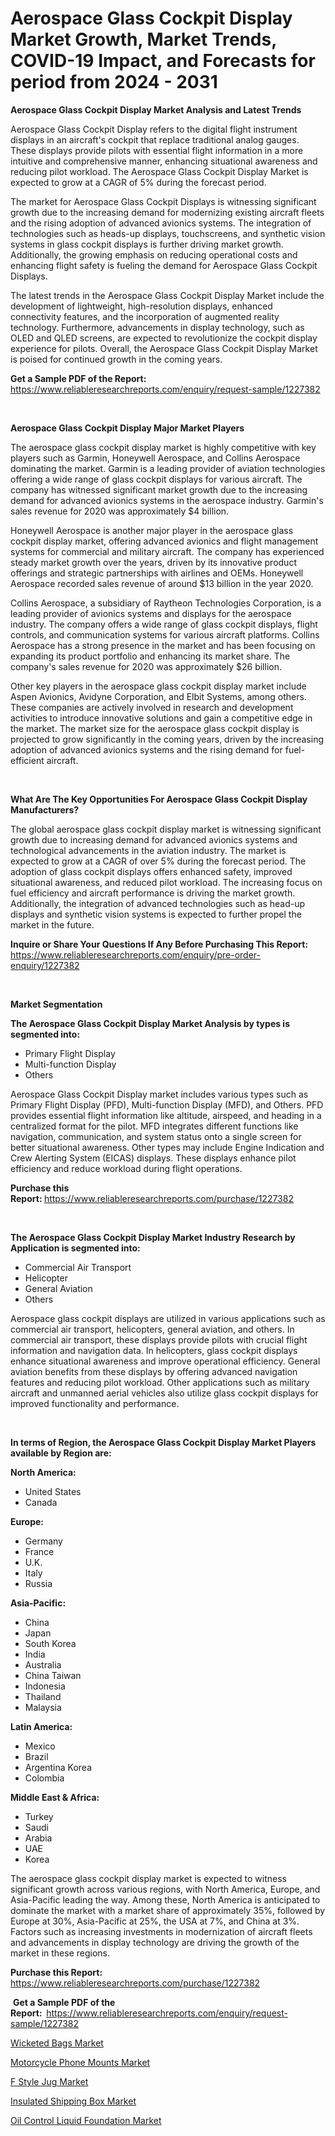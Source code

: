 <p><h1>Aerospace Glass Cockpit Display Market Growth, Market Trends, COVID-19 Impact, and Forecasts for period from 2024 - 2031</h1></p><p><strong>Aerospace Glass Cockpit Display Market Analysis and Latest Trends</strong></p>
<p><p>Aerospace Glass Cockpit Display refers to the digital flight instrument displays in an aircraft's cockpit that replace traditional analog gauges. These displays provide pilots with essential flight information in a more intuitive and comprehensive manner, enhancing situational awareness and reducing pilot workload. The Aerospace Glass Cockpit Display Market is expected to grow at a CAGR of 5% during the forecast period.</p><p>The market for Aerospace Glass Cockpit Displays is witnessing significant growth due to the increasing demand for modernizing existing aircraft fleets and the rising adoption of advanced avionics systems. The integration of technologies such as heads-up displays, touchscreens, and synthetic vision systems in glass cockpit displays is further driving market growth. Additionally, the growing emphasis on reducing operational costs and enhancing flight safety is fueling the demand for Aerospace Glass Cockpit Displays.</p><p>The latest trends in the Aerospace Glass Cockpit Display Market include the development of lightweight, high-resolution displays, enhanced connectivity features, and the incorporation of augmented reality technology. Furthermore, advancements in display technology, such as OLED and QLED screens, are expected to revolutionize the cockpit display experience for pilots. Overall, the Aerospace Glass Cockpit Display Market is poised for continued growth in the coming years.</p></p>
<p><strong>Get a Sample PDF of the Report:&nbsp;</strong> <a href="https://www.reliableresearchreports.com/enquiry/request-sample/1227382">https://www.reliableresearchreports.com/enquiry/request-sample/1227382</a></p>
<p>&nbsp;</p>
<p><strong>Aerospace Glass Cockpit Display Major Market Players</strong></p>
<p><p>The aerospace glass cockpit display market is highly competitive with key players such as Garmin, Honeywell Aerospace, and Collins Aerospace dominating the market. Garmin is a leading provider of aviation technologies offering a wide range of glass cockpit displays for various aircraft. The company has witnessed significant market growth due to the increasing demand for advanced avionics systems in the aerospace industry. Garmin's sales revenue for 2020 was approximately $4 billion.</p><p>Honeywell Aerospace is another major player in the aerospace glass cockpit display market, offering advanced avionics and flight management systems for commercial and military aircraft. The company has experienced steady market growth over the years, driven by its innovative product offerings and strategic partnerships with airlines and OEMs. Honeywell Aerospace recorded sales revenue of around $13 billion in the year 2020.</p><p>Collins Aerospace, a subsidiary of Raytheon Technologies Corporation, is a leading provider of avionics systems and displays for the aerospace industry. The company offers a wide range of glass cockpit displays, flight controls, and communication systems for various aircraft platforms. Collins Aerospace has a strong presence in the market and has been focusing on expanding its product portfolio and enhancing its market share. The company's sales revenue for 2020 was approximately $26 billion.</p><p>Other key players in the aerospace glass cockpit display market include Aspen Avionics, Avidyne Corporation, and Elbit Systems, among others. These companies are actively involved in research and development activities to introduce innovative solutions and gain a competitive edge in the market. The market size for the aerospace glass cockpit display is projected to grow significantly in the coming years, driven by the increasing adoption of advanced avionics systems and the rising demand for fuel-efficient aircraft.</p></p>
<p>&nbsp;</p>
<p><strong>What Are The Key Opportunities For Aerospace Glass Cockpit Display Manufacturers?</strong></p>
<p><p>The global aerospace glass cockpit display market is witnessing significant growth due to increasing demand for advanced avionics systems and technological advancements in the aviation industry. The market is expected to grow at a CAGR of over 5% during the forecast period. The adoption of glass cockpit displays offers enhanced safety, improved situational awareness, and reduced pilot workload. The increasing focus on fuel efficiency and aircraft performance is driving the market growth. Additionally, the integration of advanced technologies such as head-up displays and synthetic vision systems is expected to further propel the market in the future.</p></p>
<p><strong>Inquire or Share Your Questions If Any Before Purchasing This Report:</strong> <a href="https://www.reliableresearchreports.com/enquiry/pre-order-enquiry/1227382">https://www.reliableresearchreports.com/enquiry/pre-order-enquiry/1227382</a></p>
<p>&nbsp;</p>
<p><strong>Market Segmentation</strong></p>
<p><strong>The Aerospace Glass Cockpit Display Market Analysis by types is segmented into:</strong></p>
<p><ul><li>Primary Flight Display</li><li>Multi-function Display</li><li>Others</li></ul></p>
<p><p>Aerospace Glass Cockpit Display market includes various types such as Primary Flight Display (PFD), Multi-function Display (MFD), and Others. PFD provides essential flight information like altitude, airspeed, and heading in a centralized format for the pilot. MFD integrates different functions like navigation, communication, and system status onto a single screen for better situational awareness. Other types may include Engine Indication and Crew Alerting System (EICAS) displays. These displays enhance pilot efficiency and reduce workload during flight operations.</p></p>
<p><strong>Purchase this Report:&nbsp;</strong><a href="https://www.reliableresearchreports.com/purchase/1227382">https://www.reliableresearchreports.com/purchase/1227382</a></p>
<p>&nbsp;</p>
<p><strong>The Aerospace Glass Cockpit Display Market Industry Research by Application is segmented into:</strong></p>
<p><ul><li>Commercial Air Transport</li><li>Helicopter</li><li>General Aviation</li><li>Others</li></ul></p>
<p><p>Aerospace glass cockpit displays are utilized in various applications such as commercial air transport, helicopters, general aviation, and others. In commercial air transport, these displays provide pilots with crucial flight information and navigation data. In helicopters, glass cockpit displays enhance situational awareness and improve operational efficiency. General aviation benefits from these displays by offering advanced navigation features and reducing pilot workload. Other applications such as military aircraft and unmanned aerial vehicles also utilize glass cockpit displays for improved functionality and performance.</p></p>
<p>&nbsp;</p>
<p><strong>In terms of Region, the Aerospace Glass Cockpit Display Market Players available by Region are:</strong></p>
<p>
    <p> <strong> North America: </strong>
        <ul>
            <li>United States</li>
            <li>Canada</li>
        </ul>
        </p> 
    <p> <strong> Europe: </strong>
        <ul>
            <li>Germany</li>
            <li>France</li>
            <li>U.K.</li>
            <li>Italy</li>
            <li>Russia</li>
        </ul>
        </p> 
    <p> <strong> Asia-Pacific: </strong>
        <ul>
            <li>China</li>
            <li>Japan</li>
            <li>South Korea</li>
            <li>India</li>
            <li>Australia</li>
            <li>China Taiwan</li>
            <li>Indonesia</li>
            <li>Thailand</li>
            <li>Malaysia</li>
        </ul>
        </p> 
    <p> <strong> Latin America: </strong>
        <ul>
            <li>Mexico</li>
            <li>Brazil</li>
            <li>Argentina Korea</li>
            <li>Colombia</li>
        </ul>
        </p> 
    <p> <strong> Middle East & Africa: </strong>
        <ul>
            <li>Turkey</li>
            <li>Saudi</li>
            <li>Arabia</li>
            <li>UAE</li>
            <li>Korea</li>
        </ul>
    </p>
    </p>
<p><p>The aerospace glass cockpit display market is expected to witness significant growth across various regions, with North America, Europe, and Asia-Pacific leading the way. Among these, North America is anticipated to dominate the market with a market share of approximately 35%, followed by Europe at 30%, Asia-Pacific at 25%, the USA at 7%, and China at 3%. Factors such as increasing investments in modernization of aircraft fleets and advancements in display technology are driving the growth of the market in these regions.</p></p>
<p><strong>Purchase this Report: </strong><a href="https://www.reliableresearchreports.com/purchase/1227382">https://www.reliableresearchreports.com/purchase/1227382</a></p>
<p>&nbsp;<strong>Get a Sample PDF of the Report:&nbsp;&nbsp;</strong><a href="https://www.reliableresearchreports.com/enquiry/request-sample/1227382">https://www.reliableresearchreports.com/enquiry/request-sample/1227382</a></p>
<p><strong></strong></p>
<p><p><a href="https://medium.com/@carolekunde/wicketed-bags-market-trends-and-market-analysis-forecasted-for-period-2024-2031-b4ccbc46fde4">Wicketed Bags Market</a></p><p><a href="https://medium.com/@jarredmertz/motorcycle-phone-mounts-market-size-cagr-trends-2024-2030-b4154c14052a">Motorcycle Phone Mounts Market</a></p><p><a href="https://medium.com/@mayschimmel/analyzing-f-style-jug-market-global-industry-perspective-and-forecast-2024-to-2031-0aa3c00e9175">F Style Jug Market</a></p><p><a href="https://medium.com/@mayschimmel/decoding-insulated-shipping-box-market-metrics-market-share-trends-and-growth-patterns-d507bd707b35">Insulated Shipping Box Market</a></p><p><a href="https://medium.com/@carolekunde/oil-control-liquid-foundation-market-size-market-outlook-and-market-forecast-2024-to-2031-c0edf2dca1a3">Oil Control Liquid Foundation Market</a></p></p>
